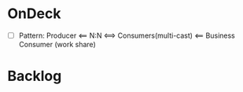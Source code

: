 # OnDeck
- [ ] Pattern: Producer <== N:N <==> Consumers(multi-cast) <== Business Consumer (work share)

# Backlog
